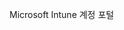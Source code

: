 <Token xmlns:xlink="http://www.w3.org/1999/xlink">Microsoft Intune 계정 포털</Token>

<!--HONumber=Jun16_HO4-->


